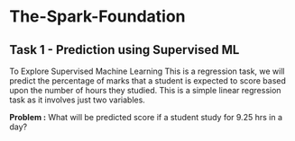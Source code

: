 # The-Spark-Foundation

## Task 1 - Prediction using Supervised ML
To Explore Supervised Machine Learning
This is a regression task, we will predict the percentage of marks that a student is expected to score based upon the number of hours they studied. This is a simple linear regression task as it involves just two variables.

**Problem :** What will be predicted score if a student study for 9.25 hrs in a day?
